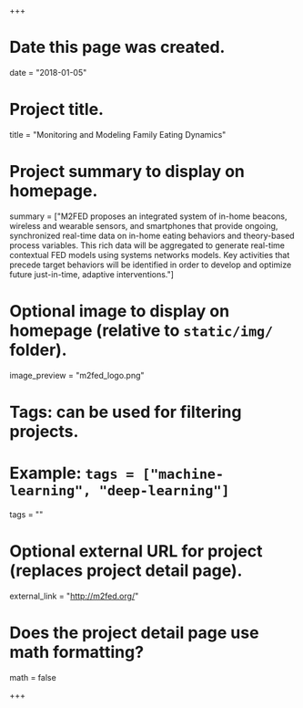 +++
# Date this page was created.
date = "2018-01-05"

# Project title.
title = "Monitoring and Modeling Family Eating Dynamics"

# Project summary to display on homepage.
summary = ["M2FED proposes an integrated system of in-home beacons, wireless and wearable sensors, and smartphones that provide ongoing, synchronized real-time data on in-home eating behaviors and theory-based process variables. This rich data will be aggregated to generate real-time contextual FED models using systems networks models. Key activities that precede target behaviors will be identified in order to develop and optimize future just-in-time, adaptive interventions."]

# Optional image to display on homepage (relative to `static/img/` folder).
image_preview = "m2fed_logo.png"

# Tags: can be used for filtering projects.
# Example: `tags = ["machine-learning", "deep-learning"]`
tags = ""

# Optional external URL for project (replaces project detail page).
external_link = "http://m2fed.org/"

# Does the project detail page use math formatting?
math = false

+++
